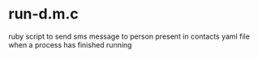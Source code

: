 # run-d.m.c
ruby script to send sms message to person present in contacts yaml file when a process has finished running
